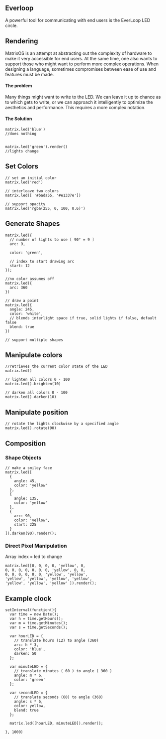 ## Everloop

A powerful tool for communicating with end users is the EverLoop LED circle.

## Rendering

MatrixOS is an attempt at abstracting out the complexity of hardware to make it very accessible for end users. At the same time, one also wants to support those who might want to perform more complex operations. When designing a language, sometimes compromises between ease of use and features must be made. 

#### The problem
Many things might want to write to the LED. We can leave it up to chance as to which gets to write, or we can approach it intelligently to optimize the aesthetics and performance. This requires a more complex notation. 

#### The Solution
```
matrix.led('blue')
//does nothing


matrix.led('green').render()
//lights change
```

## Set Colors
```
// set an initial color
matrix.led('red')

// interleave two colors
matrix.led([ '#bada55, '#e1337e'])

// support opacity
matrix.led('rgba(255, 0, 100, 0.6)')
```


## Generate Shapes
```
matrix.led({
  // number of lights to use [ 90° = 9 ]   
  arc: 9,

  color: 'green',

  // index to start drawing arc
  start: 12
});

//no color assumes off
matrix.led({
  arc: 360
})

// draw a point
matrix.led({
  angle: 245,
  color: 'white',
  // blends interlight space if true, solid lights if false, default false
  blend: true
})

// support multiple shapes
```
## Manipulate colors

```
//retrieves the current color state of the LED
matrix.led()

// lighten all colors 0 - 100
matrix.led().brighten(10)

// darken all colors 0 - 100
matrix.led().darken(10)
```

## Manipulate position

```
// rotate the lights clockwise by a specified angle
matrix.led().rotate(90)
```

## Composition

### Shape Objects
```
// make a smiley face
matrix.led([
  {
    angle: 45,
    color: 'yellow'
  },
  {
    angle: 135,
    color: 'yellow'
  },
  {
    arc: 90,
    color: 'yellow',
    start: 225
  }
]).darken(90).render();
```
### Direct Pixel Manipulation
Array index = led to change
```
matrix.led([0, 0, 0, 0, 'yellow', 0,
0, 0, 0, 0, 0, 0, 0, 'yellow', 0, 0,
0, 0, 0, 0, 0, 0, 'yellow', 'yellow',
'yellow', 'yellow', 'yellow', 'yellow',
'yellow', 'yellow', 'yellow' ]).render();
```


## Example clock
```
setInterval(function(){
  var time = new Date();
  var h = time.getHours();
  var m = time.getMinutes();
  var s = time.getSeconds();

  var hourLED = {
    // translate hours (12) to angle (360)
    arc: h * 3,
    color: 'blue',
    darken: 50
  };

  var minuteLED = {
    // translate minutes ( 60 ) to angle ( 360 )
    angle: m * 6,
    color: 'green'
  };

  var secondLED = {
    // translate seconds (60) to angle (360)
    angle: s * 6,
    color: yellow,
    blend: true
  };

  matrix.led([hourLED, minuteLED]).render();

}, 1000)
```
